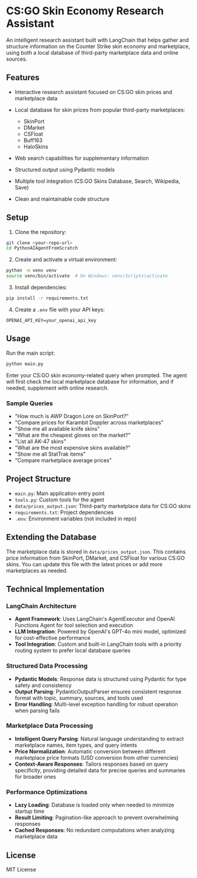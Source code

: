# CS:GO Skin Economy Research Assistant

An intelligent research assistant built with LangChain that helps gather and structure information on the Counter Strike skin economy and marketplace, using both a local database of third-party marketplace data and online sources.

## Features

- Interactive research assistant focused on CS:GO skin prices and marketplace data
- Local database for skin prices from popular third-party marketplaces:

  - SkinPort
  - DMarket
  - CSFloat
  - Buff163
  - HaloSkins

- Web search capabilities for supplementary information
- Structured output using Pydantic models
- Multiple tool integration (CS:GO Skins Database, Search, Wikipedia, Save)
- Clean and maintainable code structure

## Setup

1. Clone the repository:
```bash
git clone <your-repo-url>
cd PythonAIAgentFromScratch
```

2. Create and activate a virtual environment:
```bash
python -m venv venv
source venv/bin/activate  # On Windows: venv\Scripts\activate
```

3. Install dependencies:
```bash
pip install -r requirements.txt
```

4. Create a `.env` file with your API keys:
```
OPENAI_API_KEY=your_openai_api_key
```

## Usage

Run the main script:
```bash
python main.py
```

Enter your CS:GO skin economy-related query when prompted. The agent will first check the local marketplace database for information, and if needed, supplement with online research.

### Sample Queries

- "How much is AWP Dragon Lore on SkinPort?"
- "Compare prices for Karambit Doppler across marketplaces"
- "Show me all available knife skins"
- "What are the cheapest gloves on the market?"
- "List all AK-47 skins"
- "What are the most expensive skins available?"
- "Show me all StatTrak items"
- "Compare marketplace average prices"

## Project Structure

- `main.py`: Main application entry point
- `tools.py`: Custom tools for the agent
- `data/prices_output.json`: Third-party marketplace data for CS:GO skins
- `requirements.txt`: Project dependencies
- `.env`: Environment variables (not included in repo)

## Extending the Database

The marketplace data is stored in `data/prices_output.json`. This contains price information from SkinPort, DMarket, and CSFloat for various CS:GO skins. You can update this file with the latest prices or add more marketplaces as needed.

## Technical Implementation

### LangChain Architecture
- **Agent Framework**: Uses LangChain's AgentExecutor and OpenAI Functions Agent for tool selection and execution
- **LLM Integration**: Powered by OpenAI's GPT-4o mini model, optimized for cost-effective performance
- **Tool Integration**: Custom and built-in LangChain tools with a priority routing system to prefer local database queries

### Structured Data Processing
- **Pydantic Models**: Response data is structured using Pydantic for type safety and consistency
- **Output Parsing**: PydanticOutputParser ensures consistent response format with topic, summary, sources, and tools used
- **Error Handling**: Multi-level exception handling for robust operation when parsing fails

### Marketplace Data Processing
- **Intelligent Query Parsing**: Natural language understanding to extract marketplace names, item types, and query intents
- **Price Normalization**: Automatic conversion between different marketplace price formats (USD conversion from other currencies)
- **Context-Aware Responses**: Tailors responses based on query specificity, providing detailed data for precise queries and summaries for broader ones

### Performance Optimizations
- **Lazy Loading**: Database is loaded only when needed to minimize startup time
- **Result Limiting**: Pagination-like approach to prevent overwhelming responses
- **Cached Responses**: No redundant computations when analyzing marketplace data

## License

MIT License